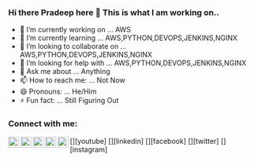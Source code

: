 ### Hi there Pradeep here 👋 This is what I am working on..


- 🔭 I’m currently working on ... AWS
- 🌱 I’m currently learning ... AWS,PYTHON,DEVOPS,JENKINS,NGINX
- 👯 I’m looking to collaborate on ... AWS,PYTHON,DEVOPS,JENKINS,NGINX
- 🤔 I’m looking for help with ... AWS,PYTHON,DEVOPS,JENKINS,NGINX
- 💬 Ask me about ... Anything
- 📫 How to reach me: ... Not Now
- 😄 Pronouns: ... He/Him
- ⚡ Fun fact: ... Still Figuring Out

### Connect with me:

[<img align="left" alt="YouTube" width="22px" src="https://cdn.jsdelivr.net/npm/simple-icons@v3/icons/youtube.svg" />][youtube]
[<img align="left" alt="LinkedIn" width="22px" src="https://cdn.jsdelivr.net/npm/simple-icons@v3/icons/linkedin.svg" />][linkedin]
[<img align="left" alt="facebook" width="22px" src="https://cdn.jsdelivr.net/npm/simple-icons@3.3.0/icons/facebook.svg" />][facebook]
[<img align="left" alt="Twitter" width="22px" src="https://cdn.jsdelivr.net/npm/simple-icons@v3/icons/twitter.svg" />][twitter]
[<img align="left" alt="Instagram" width="22px" src="https://cdn.jsdelivr.net/npm/simple-icons@v3/icons/instagram.svg" />][instagram]

<br />
